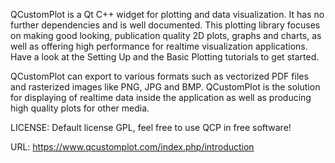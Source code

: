 QCustomPlot is a Qt C++ widget for plotting and data visualization. It has no further dependencies and is well documented. This plotting library focuses on making good looking, publication quality 2D plots, graphs and charts, as well as offering high performance for realtime visualization applications. Have a look at the Setting Up and the Basic Plotting tutorials to get started.

QCustomPlot can export to various formats such as vectorized PDF files and rasterized images like PNG, JPG and BMP. QCustomPlot is the solution for displaying of realtime data inside the application as well as producing high quality plots for other media.

LICENSE: Default license GPL, feel free to use QCP in free software!

URL: https://www.qcustomplot.com/index.php/introduction
